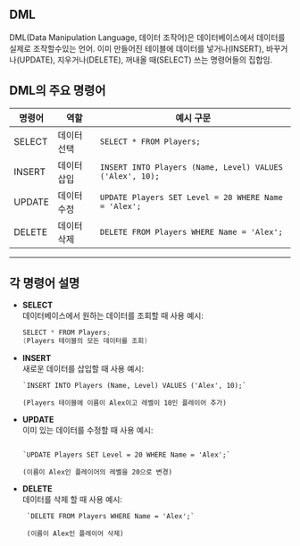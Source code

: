 ## DML

DML(Data Manipulation Language, 데이터 조작어)은 데이터베이스에서 데이터를 실제로 조작할수있는 언어. 이미 만들어진 테이블에 데이터를 넣거나(INSERT), 바꾸거나(UPDATE), 지우거나(DELETE), 꺼내올 때(SELECT) 쓰는 명령어들의 집합임.

## DML의 주요 명령어

| 명령어    | 역할     | 예시 구문                                                    |
| ------ | ------ | -------------------------------------------------------- |
| SELECT | 데이터 선택 | `SELECT * FROM Players;`                                 |
| INSERT | 데이터 삽입 | `INSERT INTO Players (Name, Level) VALUES ('Alex', 10);` |
| UPDATE | 데이터 수정 | `UPDATE Players SET Level = 20 WHERE Name = 'Alex';`     |
| DELETE | 데이터 삭제 | `DELETE FROM Players WHERE Name = 'Alex';`               |

---

## 각 명령어 설명

- **SELECT**  
    데이터베이스에서 원하는 데이터를 조회할 때 사용 
    예시:
    ```cs
    SELECT * FROM Players;
    (Players 테이블의 모든 데이터를 조회)
    ```
    
- **INSERT**  
    새로운 데이터를 삽입할 때 사용
    예시:
    
    ```
    `INSERT INTO Players (Name, Level) VALUES ('Alex', 10);`
    
    (Players 테이블에 이름이 Alex이고 레벨이 10인 플레이어 추가)
    ```

    
- **UPDATE**  
    이미 있는 데이터를 수정할 때 사용
    예시:
    ```

    `UPDATE Players SET Level = 20 WHERE Name = 'Alex';`
    
    (이름이 Alex인 플레이어의 레벨을 20으로 변경)
    ```
    
- **DELETE**  
    데이터를 삭제 할 때 사용
    예시:
    
   ```
    `DELETE FROM Players WHERE Name = 'Alex';`
    
    (이름이 Alex인 플레이어 삭제)
    ```